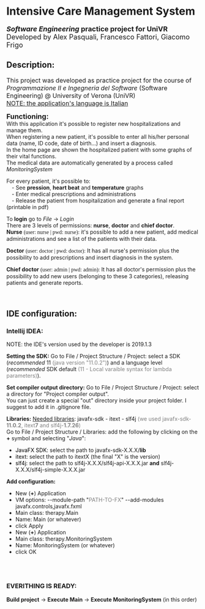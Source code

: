 # Intensive Care Management System

<font size=4>***Software Engineering* practice project for UniVR**</font><br>
<font size=4>Developed by Alex Pasquali, Francesco Fattori, Giacomo Frigo</font>

## Description:

<p>
	<font size=3>
		This project was developed as practice project for the course of <i>Programmazione II e Ingegneria del Software</i> (Software Engineering) @ University of Verona (UniVR)<br>
		<u>NOTE: the application's language is Italian</u>
	</font>
</p>


<p>
	<font size=4><b>Functioning:</b></font><br>
	With this application it's possible to register new hospitalizations and manage them.<br>
	When registering a new patient, it's possible to enter all his/her personal data (name, ID code, date of birth...) and insert a diagnosis.<br>
	In the home page are shown the hospitalized patient with some graphs of their vital functions. <br>
	The medical data are automatically generated by a process called <i>MonitoringSystem</i>
</p>

<p>
	For every patient, it's possible to: <br>
	&emsp;- See <b>pression</b>, <b>heart beat</b> and <b>temperature</b> graphs <br>
	&emsp;- Enter medical prescriptions and administrations <br>
	&emsp;- Release the patient from hospitalization and generate a final report (printable in pdf)
</p>


To **login** go to *File* -> *Login*<br>
There are 3 levels of permissions: **nurse**, **doctor** and **chief doctor**.<br>
**Nurse** <font face="consolas">(user: nurse | pwd: nurse):</font>
it's possible to add a new patient, add medical administrations and see a list of the patients with their data.

**Doctor** <font face="consolas">(user: doctor | pwd: doctor):</font>
It has all nurse's permission plus the possibility to add prescriptions and insert diagnosis in the system.

**Chief doctor** <font face="consolas">(user: admin | pwd: admin):</font>
It has all doctor's permission plus the possibility to add new users (belonging to these 3 categories), releasing patients and generate reports.

<br>


## IDE configuration:
### Intellij IDEA:

NOTE: the IDE's version used by the developer is 2019.1.3

**Setting the SDK:** Go to File / Project Structure / Project: select a SDK (*recommended* 11 <font color="gray">(java version "11.0.2")</font>) and a language level (*recommended* SDK default <font color="gray">(11 - Local varaible syntax for lambda parameters)</font>).

**Set compiler output directory:** Go to File / Project Structure / Project: select a directory for "Project compiler output".<br>
You can just create a special "out" directory inside your project folder. I suggest to add it in .gitignore file.

**Libraries:** <u>Needed libraries</u>: javafx-sdk - itext - slf4j
<font color="gray">
	(we used javafx-sdk-<b>11.0.2</b>, itext<b>7</b> and slf4j-<b>1.7.26</b>)
</font>
<br>
Go to File / Project Structure / Libraries: add the following by clicking on the **+** symbol and selecting "*Java*":
<br>
- <font color="black">JavaFX SDK:</font> select the path to javafx-sdk-X.X.X/**lib**<br>
- <font color="black">itext:</font> select the path to itextX (the final "X" is the version)<br>
- <font color="black">slf4j:</font> select the path to slf4j-X.X.X/slf4j-api-X.X.X.jar **and** slf4j-X.X.X/slf4j-simple-X.X.X.jar

**Add configuration:** <br>
- New (<b>+</b>) Application <br>
- VM options: --module-path "<font color="gray">PATH-TO-FX</font>" --add-modules javafx.controls,javafx.fxml <br>
- Main class: therapy.Main <br>
- Name: Main (or whatever) <br>
- click Apply <br>
- New (<b>+</b>) Application <br>
- Main class: therapy.MonitoringSystem <br>
- Name: MonitoringSystem (or whatever) <br>
- click OK
<br>
<br>

### EVERITHING IS READY:
**Build project** ->
**Execute Main** ->
**Execute MonitoringSystem** (in this order)